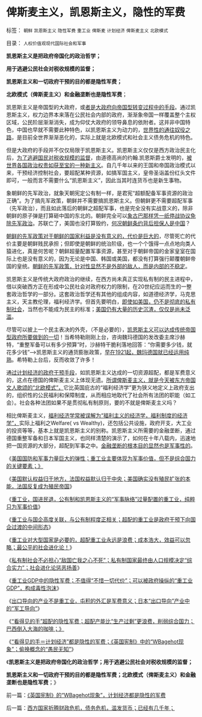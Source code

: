 # 俾斯麦主义，凯恩斯主义，隐性的军费

标签： `朝鲜` `凯恩斯主义` `隐性军费` `重工业` `俾斯麦` `计划经济` `俾斯麦主义` `北欧模式` 

目录： `人权价值观现代国际社会和军事`

**凯恩斯主义是把政府帝国化的政治哲学；**

**用于逃避公民社会对税收规模的监督；**

**凯恩斯主义和一切政府干预的目的都是隐性军费；**

**北欧模式（俾斯麦主义）和金融垄断也是隐性军费**；

凯恩斯主义是帝国型的大政府，或[者是大政府向帝国型转变过程中的手段](../../../2012/7/3/市场创造财富，国企制造灾难.md)。通过凯恩斯主义，权力边界本来落在公民社会内部的政府，渐渐象帝国一样覆盖整个主权区域，公民阶层渐渐消失，成为仰仗大政府的领导鼻息的依附者。这并非中国特色，中国也早就不需要此种特色，以凯恩斯主义为动力的，[世界性的通往奴役之路](../../../2012/6/20/不但需要延迟退休，还需要大幅削减退休养老金.md)，是目前全世界渐渐恶化的，实际上就是北欧模式和社会主义债务危机的特色。

但是大政府的手段并不仅仅局限于凯恩斯主义。凯恩斯主义仅仅是西方政治民主化后，[为了逃避国民对税收规模的监督](../../../2012/6/26/民主社会的政府不代表国家，与&quot;朕即国家&quot;.md)，由道德高尚的约翰.凯恩斯爵士发明的，[被世界各国政治权贵如获至宝的一种新主义](../../../2009/12/23/新的主义“救”中国的步骤和古典经济学的“基本假设”.md)。自几千年以来的王国和帝国政治模式以来，干预经济控制社会，要超配某种资源，如搞军国主义，皇帝圣诣盖份红头文件即可，一般而言不需要什么“凯恩斯主义”，因此当其时连货币也是新生事物。

象朝鲜的先军政治，就象天朝宪定公有制一样，是君宪“超额配备军事资源的政治正确”。为了搞先军政策，朝鲜并不需要搞凯恩斯主义。但朝鲜更不需要超配军事（先军政治），而且如此落后的朝鲜之超配军事，也是完全没有实战意义的，除非朝鲜的原子弹是打算砸中国的东北的。朝鲜完全可以[象古巴那样凭一纸停战协议免除先军政治](http://darthvad.blog.sohu.com/131126086.html)。苏联亡了，美国也没打算毁约，[何况朝鲜条约背后担保人是中国](../../../2010/6/24/支持朝鲜得到了什么？失去了什么？多大的代价？.md)？

[朝鲜的先军政策对于朝鲜的国家利益是没有意义的，代价是巨大的](../../../2012/1/7/金正恩同学当班长的政治价值.md)，尽管死亡的代价主要是朝鲜贱民承担；但即使是朝鲜的统治阶级，也一个个饿得一点点地向类人猿进化，真是何苦呢？朝鲜超量配置军事资源，甚至对于朝鲜帝国的金家皇室在国际上也是没有意义的，因为无论是中国、韩国或美国，都没有打算强行颠覆朝鲜帝国的皇统。[朝鲜的先军政策，针对性显然不是外部的敌人，而是内部的不稳定](../../../2012/6/12/朝鲜民主集中制中的统治阶级和剥削阶级.md)。

凯恩斯主义是传统大政府政治的继续，在西方尚未真正实现私有制的民主进程中，借以突破西方正在形成中公民社会对政府权力的限制，在20世纪应运而生的一整套政治哲学的一部分。这套政治哲学还有其他的组成内容，如道德经济学，马克思主义，天主教伦理，福利经济学。但首先要明白，[即使如美国，仍不是彻底的私有制社会](../../../2011/7/18/明确美式民主优越性，否定“全面西化”.md)，当然也不能成为民主的标准；[美国仍有大量的历史沉渣，仅仅是尚未泛滥](../../../2011/3/23/西方传统文化的愚昧落后.md)。

尽管可以披上一个民主表决的外壳，（不是必要的），[凯恩斯主义可以达成传统帝国型政府所要做到的一切](../../../2012/7/11/公有制，国企，重工业，国进民退，凯恩斯主义的军事脉络.md)！当希特勒刚刚上台，咨询魏玛德国的发改委主席沙赫特，“重整军备可以有多少预算”时，沙赫特干脆利落地回答：“你需要多少钱，就花多少钱”——>凯恩斯主义的通货膨胀政策，[早在1921起，魏玛德国就已经运用纯熟](../../../2012/5/12/戈尔巴乔夫改革失败和魏玛德国纳粹化的共同机理.md)。希特勒上台后，反而收敛了许多！

通[过计划经济的政府干预手段](../../../2012/1/9/试向美国经济添加中国特色.md)，如凯恩斯主义达成的一切资源超配，都是军费意义的，这点在德国的俾斯麦主义上体现无遗。[所谓俾斯麦主义，就是今天被东方帝国文人歌颂的“北欧模式”，](../../../2011/6/27/北欧模式的欺骗性和马克思主义.md)它比英国庇古的“福利经济学”更为狭义地定义上政府支出的，组织性的公民福利和保障制度，从而相应地取代了社会所有法团的职能（如工会）。社会各种法团如果不是贯彻私有制原则，要的不就是俾斯麦主义吗？

相比俾斯麦主义，[福利经济学常被误解为“福利主义的经济学，福利制度的经济学”，](../../../2012/2/15/万恶之源皆为善；侵犯人权的人道主义.md)实际上福利之Welfare(
vs
Wealthy)，还包括公共设施，政府开支，大工业的投资等等，基本上就是凯恩斯主义的别称。凯恩斯主义所需要的金融垄断，通过德国重整军备和日本军国主义，也同样清楚的演示了，如何在十年八载内，迅速地把一国资源的大部分，超配到军事之中。[金融垄断的根本目的显然也是军事性的](../../../2012/2/21/证监会新政又是金融垄断集团定制的改革吗？.md)。

《[美国国防和军事力量巨大的弹性；重工业主要体现为军事价值，但不是综合国力的关键要素；》](../../../2012/7/10/美国国防和军事力量巨大的弹性，巨大的增长潜力.md)

《[美国默认权益归于地方，法国权益默认归于中央；美国确实没有殖民扩张的本能，法国反复成为殖民帝国](../../../2012/7/11/美国与法式民主截然相反，法国为何反复成为殖民帝国？.md)》

《[重工业，国进民退，公有制和凯恩斯主义的“军事脉络”过量配置的重工业，纯粹只为军事价值](../../../2012/7/11/公有制，国企，重工业，国进民退，凯恩斯主义的军事脉络.md)》

《[重工业与国企高度关联，与公有制程度正相关；超配的重工业是政府干预下向国企过渡的中间形态](../../../2012/7/11/重工业和国企和殖民地，高度关联.md)》

《[重工业对大型国家是必要的，超配重工业永远是浪费；成本浩大，效益可以忽略；最公平的社会进化论！](../../../2012/7/12/非暴力竞争！最公平的社会进化论.md)》

《[私有制社会不必担心“敌国亡我之心不死”；私有制国家最终由人口规模决定“综合实力”；社会进化论惩恶扬善](../../../2012/7/13/私有制国家最终由人口规模决定“综合实力”.md)》

《[重工业GDP中的隐性军费；不值得“不惜一切代价”；可以被政府操纵的“重工业GDP”，构成毒性泡沫](../../../2012/7/13/重工业GDP中的隐性军费，构成毒性的发展泡沫.md)》

《[出口导向的产业不是重工业，屯积的外汇是军费意义；日本“出口导向”产业中的“军工导向”](../../../2012/7/14/美国产业“空心化”，美国储备“实心化”.md)》

《[“看得见的手”超配的隐性军费；超配产能比“生产过剩”更浪费，削弱综合国力；巴西倒入大海的咖啡；》](../../../2012/7/14/“看得见的手”超配的隐性军费；倒入大海的巴西咖啡；.md)

《[“看得见的手＝计划经济”都是隐性的军费；《英国宪制》中的“WBagehot现象”；偷换概念的“愚民无知”](../../../2012/7/14/《英国宪制》的“WBagehot现象”，计划经济都是隐性的军费.md)》

《**凯恩斯主义是把政府帝国化的政治哲学；用于逃避公民社会对税收规模的监督；**

**凯恩斯主义和一切政府干预的目的都是隐性军费；北欧模式（俾斯麦主义）和金融垄断也是隐性军费**；》

前一篇：[《英国宪制》的“WBagehot现象”，计划经济都是隐性的军费](../../../2012/7/14/《英国宪制》的“WBagehot现象”，计划经济都是隐性的军费.md)

后一篇：[西方国家折腾财政危机，债务危机，滥发货币；已经有几千年；](../../../2012/7/15/西方国家折腾财政危机，债务危机，滥发货币；已经有几千年；.md)